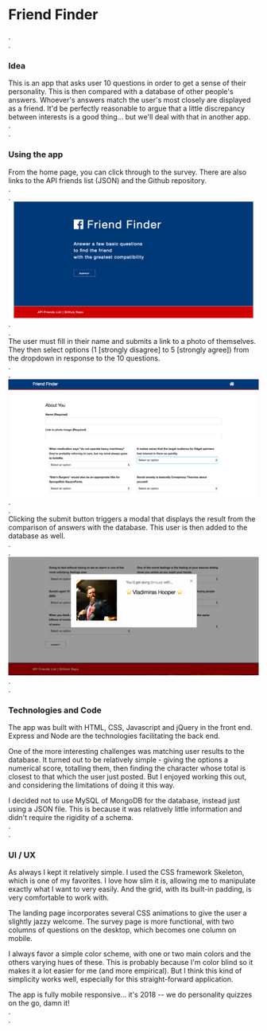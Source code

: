 # Friend Finder
.\
.
### Idea

This is an app that asks user 10 questions in order to get a sense of their personality. This is then compared with a database of other people's answers. Whoever's answers match the user's most closely are displayed as a friend. It'd be perfectly reasonable to argue that a little discrepancy between interests is a good thing... but we'll deal with that in another app.\
.\
.
### Using the app

From the home page, you can click through to the survey. There are also links to the API friends list (JSON) and the Github repository.\
.\
.
![alt text](app/public/images/homeView.png "Initial view")\
.\
.\
The user must fill in their name and submits a link to a photo of themselves. They then select options (1 [strongly disagree] to 5 [strongly agree]) from the dropdown in response to the 10 questions.\
.\
.
![alt text](app/public/images/surveyView.png "Survey view")\
.\
.\
Clicking the submit button triggers a modal that displays the result from the comparison of answers with the database. This user is then added to the database as well.\
.\
.
![alt text](app/public/images/resultView.png "Result view")\
.\
.
### Technologies and Code

The app was built with HTML, CSS, Javascript and jQuery in the front end. Express and Node are the technologies facilitating the back end.

One of the more interesting challenges was matching user results to the database. It turned out to be relatively simple - giving the options a numerical score, totalling them, then finding the character whose total is closest to that which the user just posted. But I enjoyed working this out, and considering the limitations of doing it this way.

I decided not to use MySQL of MongoDB for the database, instead just using a JSON file. This is because it was relatively little information and didn't require the rigidity of a schema.\
.\
.
### UI / UX

As always I kept it relatively simple. I used the CSS framework Skeleton, which is one of my favorites. I love how slim it is, allowing me to manipulate exactly what I want to very easily. And the grid, with its built-in padding, is very comfortable to work with.

The landing page incorporates several CSS animations to give the user a slightly jazzy welcome. The survey page is more functional, with two columns of questions on the desktop, which becomes one column on mobile.

I always favor a simple color scheme, with one or two main colors and the others varying hues of these. This is probably because I'm color blind so it makes it a lot easier for me (and more empirical). But I think this kind of simplicity works well, especially for this straight-forward application.

The app is fully mobile responsive... it's 2018 -- we do personality quizzes on the go, damn it!\
.\
.
